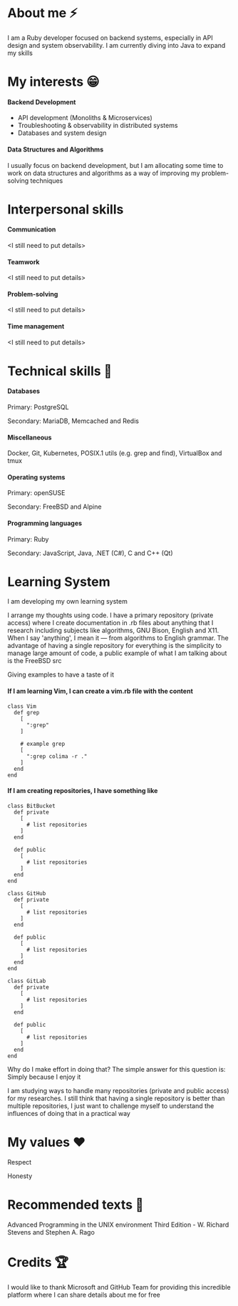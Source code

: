 
# About me ⚡

I am a Ruby developer focused on backend systems, especially in API design and system observability. I am currently diving into Java to expand my skills

# My interests 😁

#### Backend Development

* API development (Monoliths & Microservices)
* Troubleshooting & observability in distributed systems
* Databases and system design
 
#### Data Structures and Algorithms

I usually focus on backend development, but I am allocating some time to work on data structures and algorithms as a way of improving my problem-solving techniques

# Interpersonal skills

#### Communication

\<I still need to put details\>

#### Teamwork

\<I still need to put details\>

#### Problem-solving

\<I still need to put details\>

#### Time management

\<I still need to put details\>

# Technical skills 🔧

#### Databases

Primary: PostgreSQL

Secondary: MariaDB, Memcached and Redis

#### Miscellaneous

Docker, Git, Kubernetes, POSIX.1 utils (e.g. grep and find), VirtualBox and tmux

#### Operating systems

Primary: openSUSE

Secondary: FreeBSD and Alpine

#### Programming languages

Primary: Ruby

Secondary: JavaScript, Java, .NET (C#), C and C++ (Qt)

# Learning System

I am developing my own learning system

I arrange my thoughts using code. I have a primary repository (private access) where I create documentation in .rb files about anything that I research including subjects like algorithms, GNU Bison, English and X11. When I say 'anything', I mean it — from algorithms to English grammar. The advantage of having a single repository for everything is the simplicity to manage large amount of code, a public example of what I am talking about is the FreeBSD src

Giving examples to have a taste of it

#### If I am learning Vim, I can create a vim.rb file with the content

```
class Vim
  def grep
    [
      ":grep"
    ]

    # example grep
    [
      ":grep colima -r ."
    ]
  end
end
```

#### If I am creating repositories, I have something like

```
class BitBucket
  def private
    [
      # list repositories
    ]
  end

  def public
    [
      # list repositories
    ]
  end
end

class GitHub
  def private
    [
      # list repositories
    ]
  end

  def public
    [
      # list repositories
    ]
  end
end

class GitLab
  def private
    [
      # list repositories
    ]
  end

  def public
    [
      # list repositories
    ]
  end
end
```

Why do I make effort in doing that? The simple answer for this question is: Simply because I enjoy it

I am studying ways to handle many repositories (private and public access) for my researches. I still think that having a single repository is better than multiple repositories, I just want to challenge myself to understand the influences of doing that in a practical way

# My values ❤️

Respect

Honesty


# Recommended texts 📕

Advanced Programming in the UNIX environment Third Edition - W. Richard Stevens and Stephen A. Rago

# Credits 🏆

I would like to thank Microsoft and GitHub Team for providing this incredible platform where I can share details about me for free


<!--
## Hi there 👋

**kaiquekandykoga/kaiquekandykoga** is a ✨ _special_ ✨ repository because its `README.md` (this file) appears on your GitHub profile.

Here are some ideas to get you started:

- 🔭 I’m currently working on ...
- 🌱 I’m currently learning ...
- 👯 I’m looking to collaborate on ...
- 🤔 I’m looking for help with ...
- 💬 Ask me about ...
- 📫 How to reach me: ...
- 😄 Pronouns: ...
- ⚡ Fun fact: ...
-->
